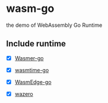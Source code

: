 # wasm-go

the demo of WebAssembly Go Runtime

## Include runtime
* [x] [Wasmer-go](https://github.com/wasmerio/wasmer-go)
* [x] [wasmtime-go](https://github.com/bytecodealliance/wasmtime-go)
* [x] [WasmEdge-go](https://github.com/second-state/WasmEdge-go)
* [x] [wazero](https://github.com/tetratelabs/wazero)

